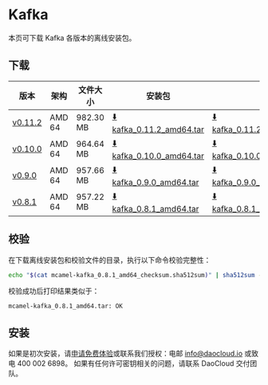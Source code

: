 # Kafka

本页可下载 Kafka 各版本的离线安装包。

## 下载

| 版本 | 架构 | 文件大小 | 安装包 | 校验文件 | 更新日期 |
| ---- | --- | ------ | ----- | ------- | ------- |
| [v0.11.2](../../../middleware/kafka/release-notes.md) | AMD 64 | 982.30 MB | [:arrow_down: kafka_0.11.2_amd64.tar](https://qiniu-download-public.daocloud.io/DaoCloud_Enterprise/mcamel-kafka_0.11.2_amd64.tar) | [:arrow_down: kafka_0.11.2_amd64_checksum.sha512sum](https://qiniu-download-public.daocloud.io/DaoCloud_Enterprise/mcamel-kafka_0.11.2_amd64_checksum.sha512sum) | 2024-01-03 |
| [v0.10.0](../../../middleware/kafka/release-notes.md) | AMD 64 | 964.64 MB | [:arrow_down: kafka_0.10.0_amd64.tar](https://qiniu-download-public.daocloud.io/DaoCloud_Enterprise/mcamel-kafka_0.10.0_amd64.tar) | [:arrow_down: kafka_0.10.0_amd64_checksum.sha512sum](https://qiniu-download-public.daocloud.io/DaoCloud_Enterprise/mcamel-kafka_0.10.0_amd64_checksum.sha512sum) | 2023-12-10 |
| [v0.9.0](../../../middleware/kafka/release-notes.md) | AMD 64 | 957.66 MB | [:arrow_down: kafka_0.9.0_amd64.tar](https://qiniu-download-public.daocloud.io/DaoCloud_Enterprise/mcamel-kafka_0.9.0_amd64.tar) | [:arrow_down: kafka_0.9.0_amd64_checksum.sha512sum](https://qiniu-download-public.daocloud.io/DaoCloud_Enterprise/mcamel-kafka_0.9.0_amd64_checksum.sha512sum) | 2023-11-02 |
| [v0.8.1](../../../middleware/kafka/release-notes.md) | AMD 64 | 957.22 MB | [:arrow_down: kafka_0.8.1_amd64.tar](https://qiniu-download-public.daocloud.io/DaoCloud_Enterprise/mcamel-kafka_0.8.1_amd64.tar) | [:arrow_down: kafka_0.8.1_amd64_checksum.sha512sum](https://qiniu-download-public.daocloud.io/DaoCloud_Enterprise/mcamel-kafka_0.8.1_amd64_checksum.sha512sum) | 2023-10-20 |

## 校验

在下载离线安装包和校验文件的目录，执行以下命令校验完整性：

```sh
echo "$(cat mcamel-kafka_0.8.1_amd64_checksum.sha512sum)" | sha512sum -c
```

校验成功后打印结果类似于：

```none
mcamel-kafka_0.8.1_amd64.tar: OK
```

## 安装

如果是初次安装，请[申请免费体验](../../../dce/license0.md)或联系我们授权：电邮 info@daocloud.io 或致电 400 002 6898。
如果有任何许可密钥相关的问题，请联系 DaoCloud 交付团队。